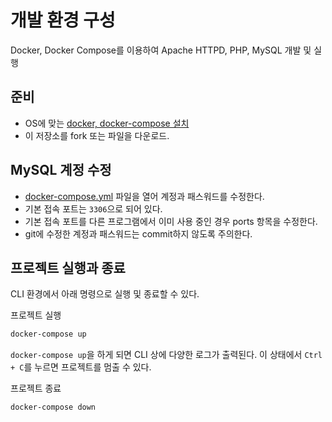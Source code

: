 # 개발 환경 구성

Docker, Docker Compose를 이용하여 Apache HTTPD, PHP, MySQL 개발 및 실행

## 준비

* OS에 맞는 [docker, docker-compose 설치](https://docs.docker.com/install/)
* 이 저장소를 fork 또는 파일을 다운로드.

## MySQL 계정 수정

* [docker-compose.yml](./docker-compose.yml) 파일을 열어 계정과 패스워드를 수정한다.
* 기본 접속 포트는 `3306`으로 되어 있다.
* 기본 접속 포트를 다른 프로그램에서 이미 사용 중인 경우 ports 항목을 수정한다.
* git에 수정한 계정과 패스워드는 commit하지 않도록 주의한다.


## 프로젝트 실행과 종료

CLI 환경에서 아래 명령으로 실행 및 종료할 수 있다.

프로젝트 실행

```bash
docker-compose up
```

`docker-compose up`을 하게 되면 CLI 상에 다양한 로그가 출력된다. 이 상태에서 `Ctrl + C`를 누르면 프로젝트를 멈출 수 있다. 

프로젝트 종료

```bash
docker-compose down
```

